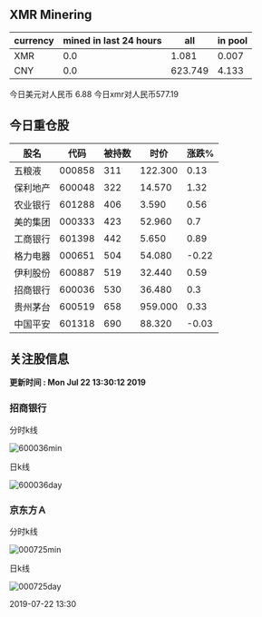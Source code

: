 ## XMR Minering

|currency|mined in last 24 hours|all|in pool|
|---|---|---|---|
|XMR|0.0|1.081|0.007|
|CNY|0.0|623.749|4.133|

今日美元对人民币 6.88	今日xmr对人民币577.19


## 今日重仓股 

|股名|代码|被持数|时价|涨跌%|
|---|---|---|---|---|
|五粮液|000858|311|122.300|0.13|
|保利地产|600048|322|14.570|1.32|
|农业银行|601288|406|3.590|0.56|
|美的集团|000333|423|52.960|0.7|
|工商银行|601398|442|5.650|0.89|
|格力电器|000651|504|54.080|-0.22|
|伊利股份|600887|519|32.440|0.59|
|招商银行|600036|530|36.480|0.3|
|贵州茅台|600519|658|959.000|0.33|
|中国平安|601318|690|88.320|-0.03|

## 关注股信息
**更新时间 : Mon Jul 22 13:30:12 2019**
### 招商银行 
分时k线

![600036min](http://image.sinajs.cn/newchart/min/n/sh600036.gif)

日k线

![600036day](http://image.sinajs.cn/newchart/daily/n/sh600036.gif)

### 京东方Ａ 
分时k线

![000725min](http://image.sinajs.cn/newchart/min/n/sz000725.gif)

日k线

![000725day](http://image.sinajs.cn/newchart/daily/n/sz000725.gif)

2019-07-22 13:30
